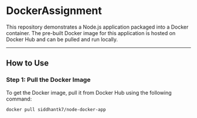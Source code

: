 # DockerAssignment

This repository demonstrates a Node.js application packaged into a Docker container. The pre-built Docker image for this application is hosted on Docker Hub and can be pulled and run locally.

---

## How to Use

### Step 1: Pull the Docker Image
To get the Docker image, pull it from Docker Hub using the following command:
```bash
docker pull siddhantk7/node-docker-app
